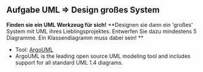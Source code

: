 Aufgabe UML => Design großes System
---

**Finden sie ein UML Werkzeug für sich!**
**Designen sie dann ein 'großes' System mit UML ihres Lieblingsprojektes. Entwerfen Sie dazu mindestens 5 Diagramme. Ein Klassendiagramm muss dabei sein! **


- Tool: [ArgoUML](http://argouml.tigris.org/)
- ArgoUML is the leading open source UML modeling tool and includes support for all standard UML 1.4 diagrams.
